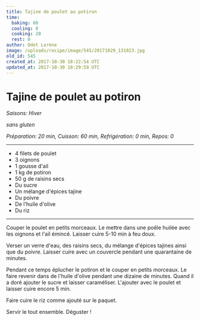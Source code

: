 ```yaml
---
title: Tajine de poulet au potiron
time:
  baking: 60
  cooling: 0
  cooking: 20
  rest: 0
author: Odet Lorène
image: /uploads/recipe/image/545/20171029_131823.jpg
old_id: 545
created_at: 2017-10-30 18:22:54 UTC
updated_at: 2017-10-30 18:29:59 UTC
---
```


# Tajine de poulet au potiron

_Saisons: Hiver_

_sans gluten_

_Préparation: 20 min, Cuisson: 60 min, Refrigération: 0 min, Repos: 0_

---

- 4 filets de poulet
- 3 oignons
- 1 gousse d'ail
- 1 kg de potiron
- 50 g de raisins secs
- Du sucre
- Un mélange d'épices tajine
- Du poivre
- De l'huile d'olive
- Du riz

---

Couper le poulet en petits morceaux. Le mettre dans une poêle huilée avec les oignons et l'ail émincé. Laisser cuire 5-10 min à feu doux.

Verser un verre d'eau, des raisins secs, du mélange d'épices tajines ainsi que du poivre. Laisser cuire avec un couvercle pendant une quarantaine de minutes.

Pendant ce temps éplucher le potiron et le couper en petits morceaux. Le faire revenir dans de l'huile d'olive pendant une dizaine de minutes. Quand il a doré ajouter le sucre et laisser caraméliser. L'ajouter avec le poulet et laisser cuire encore 5 min.

Faire cuire le riz comme ajouté sur le paquet.

Servir le tout ensemble. Déguster !
